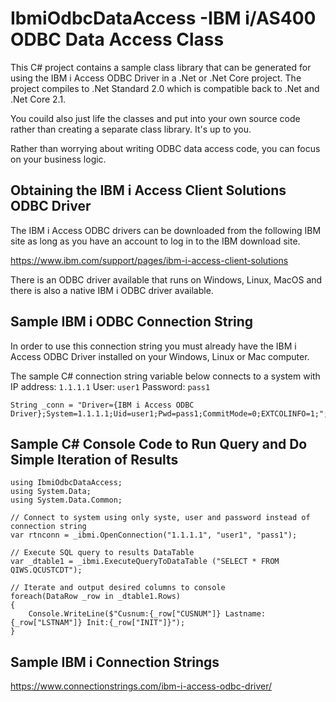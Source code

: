 # IbmiOdbcDataAccess -IBM i/AS400 ODBC Data Access Class
This C# project contains a sample class library that can be generated for using the IBM i Access ODBC Driver in a .Net or .Net Core project. The project compiles to .Net Standard 2.0 which is compatible back to .Net and .Net Core 2.1.

You couild also just life the classes and put into your own source code rather than creating a separate class library. It's up to you.

Rather than worrying about writing ODBC data access code, you can focus on your business logic.

## Obtaining the IBM i Access Client Solutions ODBC Driver
The IBM i Access ODBC drivers can be downloaded from the following IBM site as long as you have an account to log in to the IBM download site.  

https://www.ibm.com/support/pages/ibm-i-access-client-solutions  

There is an ODBC driver available that runs on Windows, Linux, MacOS and there is also a native IBM i ODBC driver available.  

## Sample IBM i ODBC Connection String
In order to use this connection string you must already have the IBM i Access ODBC Driver installed on your Windows, Linux or Mac computer.

The sample C# connection string variable below connects to a system with IP address: ```1.1.1.1``` User: ```user1``` Password: ```pass1```
```
String _conn = "Driver={IBM i Access ODBC Driver};System=1.1.1.1;Uid=user1;Pwd=pass1;CommitMode=0;EXTCOLINFO=1;";
```
## Sample C# Console Code to Run Query and Do Simple Iteration of Results
```
using IbmiOdbcDataAccess;
using System.Data;
using System.Data.Common;

// Connect to system using only syste, user and password instead of connection string
var rtnconn = _ibmi.OpenConnection("1.1.1.1", "user1", "pass1");

// Execute SQL query to results DataTable
var _dtable1 = _ibmi.ExecuteQueryToDataTable ("SELECT * FROM QIWS.QCUSTCDT");

// Iterate and output desired columns to console
foreach(DataRow _row in _dtable1.Rows)
{
    Console.WriteLine($"Cusnum:{_row["CUSNUM"]} Lastname:{_row["LSTNAM"]} Init:{_row["INIT"]}");
}

```
## Sample IBM i Connection Strings
https://www.connectionstrings.com/ibm-i-access-odbc-driver/
